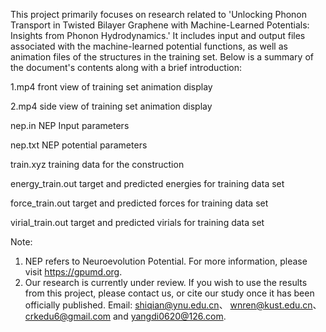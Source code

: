 This project primarily focuses on research related to 'Unlocking Phonon Transport in Twisted Bilayer Graphene with Machine-Learned Potentials: Insights from Phonon Hydrodynamics.' It includes input and output files associated with the machine-learned potential functions, as well as animation files of the structures in the training set. Below is a summary of the document's contents along with a brief introduction:


1.mp4          front view of training set animation display

2.mp4	         side view of training set animation display

nep.in          NEP Input parameters

nep.txt          NEP potential parameters

train.xyz          training data for the construction 

energy_train.out          target and predicted energies for training data set

force_train.out          target and predicted forces for training data set

virial_train.out          target and predicted virials for training data set

Note: 
1.	NEP refers to Neuroevolution Potential. For more information, please visit https://gpumd.org.
2.	Our research is currently under review. If you wish to use the results from this project, please contact us, or cite our study once it has been officially published. Email: shiqian@ynu.edu.cn、 wnren@kust.edu.cn、crkedu6@gmail.com and yangdi0620@126.com.
